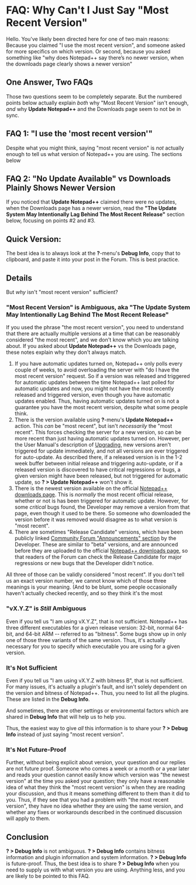 # FAQ: Why Can't I Just Say "Most Recent Version"

Hello.  You've likely been directed here for one of two main reasons: Because you claimed "I use the most recent version", and someone asked for more specifics on which version.  Or second, because you asked something like "why does Notepad++ say there’s no newer version, when the downloads page clearly shows a newer version"

## One Answer, Two FAQs

Those two questions seem to be completely separate.  But the numbered points below actually explain _both_ why "Most Recent Version" isn't enough, _and_ why **Update Notepad++** and the Downloads page seem to not be in sync.

## FAQ 1: "I use the 'most recent version'"

Despite what you might think, saying "most recent version" is _not_ actually enough to tell us what version of Notepad++ you are using.  The sections below

## FAQ 2: "No Update Available" vs Downloads Plainly Shows Newer Version

If you noticed that **Update Notepad++** claimed there were no updates, when the Downloads page has a newer version, read the **"The Update System May Intentionally Lag Behind The Most Recent Release"** section below, focusing on points #2 and #3.

## Quick Version:

The best idea is to always look at the **?**-menu's **Debug Info**, copy that to clipboard, and paste it into your post in the Forum.  This is best practice.

## Details

But _why_ isn't "most recent version" sufficient?

### "Most Recent Version" is Ambiguous, aka "The Update System May Intentionally Lag Behind The Most Recent Release"

If you used the phrase "the most recent version", you need to understand that there are actually multiple versions at a time that can be reasonably considered "the most recent", and we don't know which you are talking about.  If you asked about **Update Notepad++** vs the Downloads page, these notes explain why they don't always match.

1. If you have automatic updates turned on, Notepad++ only polls every couple of weeks, to avoid overloading the server with "do I have the most recent version" request.  So if a version was released and triggered for automatic updates between the time Notepad++ last polled for automatic updates and now, you might not have the most recently released and triggered version, even though you have automatic updates enabled.  Thus, having automatic updates turned on is not a guarantee you have the most recent version, despite what some people think.
2. There is the version available using **?**-menu's **Update Notepad++** action. This _can_ be "most recent", but isn't _necessarily_ the "most recent".  This forces checking the server for a new version, so can be more recent than just having automatic updates turned on.  However, per the User Manual's description of [Upgrading](https://npp-user-manual.org/docs/upgrading/), new versions aren't triggered for update immediately, and not all versions are ever triggered for auto-update.  As described there, if a released version is in the 1-2 week buffer between initial release and triggering auto-update, or if a released version is discovered to have critical regressions or bugs, a given version might have been released, but not triggered for automatic update, so **? > Update Notepad++** won't show it.
3. There is the newest version available on the official [Notepad++ downloads page](https://notepad-plus-plus.org/downloads/).  This is _normally_ the most recent official release, whether or not is has been triggered for automatic update.  However, for some _critical_ bugs found, the Developer may remove a version from that page, even though it used to be there.  So someone who downloaded the version before it was removed would disagree as to what version is "most recent".
4. There are sometimes "Release Candidate" versions, which have been publicly linked [Community Forum "Announcements" section](https://community.notepad-plus-plus.org/category/1/announcements) by the Developer.  These are similar to "beta" versions, and are announced before they are uploaded to the official [Notepad++ downloads page](https://notepad-plus-plus.org/downloads/), so that readers of the Forum can check the Release Candidate for major regressions or new bugs that the Developer didn't notice.

All three of those can be validly considered "most recent".  If you don't tell us an exact version number, we cannot know which of those three meanings is your meaning.  (And to be blunt, some people occasionally haven't actually checked recently, and so they think it's the most

### "vX.Y.Z" is _Still_ Ambiguous

Even if you tell us "I am using vX.Y.Z", that is not sufficient.  Notepad++ has three different executables for a given release version: 32-bit, normal 64-bit, and 64-bit ARM -- referred to as "bitness".  Some bugs show up in only one of those three variants of the same version.  Thus, it's actually necessary for you to specify which executable you are using for a given version.

### It's Not Sufficient

Even if you tell us "I am using vX.Y.Z with bitness B", that is not sufficient.  For many issues, it's actually a plugin's fault, and isn't solely dependent on the version and bitness of Notepad++.  Thus, you need to list all the plugins.  These are listed in the **Debug Info**.

And sometimes, there are other settings or environmental factors which are shared in **Debug Info** that will help us to help you.

Thus, the easiest way to give _all_ this information is to share your **? > Debug Info** instead of just saying "most recent version".

### It's Not Future-Proof

Further, without being explicit about version, your question and our replies are not future proof.  Someone who comes a week or a month or a year later and reads your question cannot easily know which version was "the newest version" at the time you asked your question; they only have a reasonable idea of what they think the "most recent version" is when they are reading your discussion, and thus it means something different to them than it did to you.  Thus, if they see that you had a problem with "the most recent version", they have no idea whether they are using the same version, and whether any fixes or workarounds described in the continued discussion will apply to them.  

## Conclusion

**? > Debug Info** is not ambiguous.  **? > Debug Info** contains bitness information and plugin information and system information.  **? > Debug Info** is future-proof.  Thus, the best idea is to share **? > Debug Info** when you need to supply us with what version you are using.  Anything less, and you are likely to be pointed to this FAQ.
